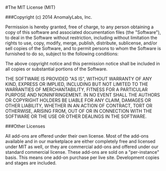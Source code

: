 #The MIT License (MIT)

###Copyright (c) 2014 AnomalyLabs, Inc.

Permission is hereby granted, free of charge, to any person obtaining a copy
of this software and associated documentation files (the "Software"), to deal
in the Software without restriction, including without limitation the rights
to use, copy, modify, merge, publish, distribute, sublicense, and/or sell
copies of the Software, and to permit persons to whom the Software is
furnished to do so, subject to the following conditions:

The above copyright notice and this permission notice shall be included in
all copies or substantial portions of the Software.

THE SOFTWARE IS PROVIDED "AS IS", WITHOUT WARRANTY OF ANY KIND, EXPRESS OR
IMPLIED, INCLUDING BUT NOT LIMITED TO THE WARRANTIES OF MERCHANTABILITY,
FITNESS FOR A PARTICULAR PURPOSE AND NONINFRINGEMENT. IN NO EVENT SHALL THE
AUTHORS OR COPYRIGHT HOLDERS BE LIABLE FOR ANY CLAIM, DAMAGES OR OTHER
LIABILITY, WHETHER IN AN ACTION OF CONTRACT, TORT OR OTHERWISE, ARISING FROM,
OUT OF OR IN CONNECTION WITH THE SOFTWARE OR THE USE OR OTHER DEALINGS IN
THE SOFTWARE.

###Other Licenses

All add-ons are offered under their own license. Most of the add-ons available and
in our marketplace are either completely free and licensed under MIT as well, or
they are commercial add-ons and offered under our standard commercial license.
These add-ons are sold on a "per-instance" basis. This means one add-on purchase
per live site. Development copies and stages are included.
